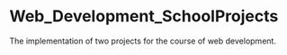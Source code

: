 # Web_Development_SchoolProjects
The implementation of two projects for the course of web development.
